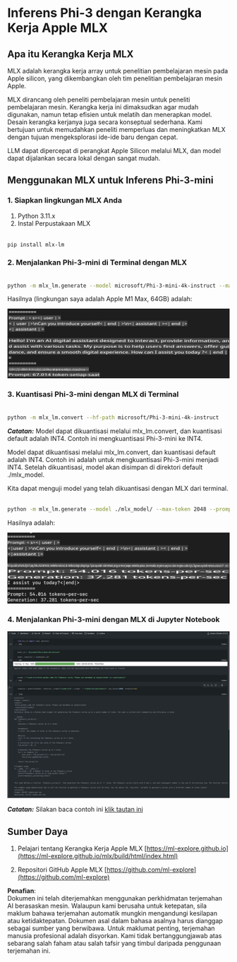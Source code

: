 # **Inferens Phi-3 dengan Kerangka Kerja Apple MLX**

## **Apa itu Kerangka Kerja MLX**

MLX adalah kerangka kerja array untuk penelitian pembelajaran mesin pada Apple silicon, yang dikembangkan oleh tim penelitian pembelajaran mesin Apple.

MLX dirancang oleh peneliti pembelajaran mesin untuk peneliti pembelajaran mesin. Kerangka kerja ini dimaksudkan agar mudah digunakan, namun tetap efisien untuk melatih dan menerapkan model. Desain kerangka kerjanya juga secara konseptual sederhana. Kami bertujuan untuk memudahkan peneliti memperluas dan meningkatkan MLX dengan tujuan mengeksplorasi ide-ide baru dengan cepat.

LLM dapat dipercepat di perangkat Apple Silicon melalui MLX, dan model dapat dijalankan secara lokal dengan sangat mudah.

## **Menggunakan MLX untuk Inferens Phi-3-mini**

### **1. Siapkan lingkungan MLX Anda**

1. Python 3.11.x  
2. Instal Perpustakaan MLX  

```bash

pip install mlx-lm

```

### **2. Menjalankan Phi-3-mini di Terminal dengan MLX**

```bash

python -m mlx_lm.generate --model microsoft/Phi-3-mini-4k-instruct --max-token 2048 --prompt  "<|user|>\nCan you introduce yourself<|end|>\n<|assistant|>"

```

Hasilnya (lingkungan saya adalah Apple M1 Max, 64GB) adalah:

![Terminal](../../../../../translated_images/01.0d0f100b646a4e4c4f1cd36c1a05727cd27f1e696ed642c06cf6e2c9bbf425a4.ms.png)

### **3. Kuantisasi Phi-3-mini dengan MLX di Terminal**

```bash

python -m mlx_lm.convert --hf-path microsoft/Phi-3-mini-4k-instruct

```

***Catatan:*** Model dapat dikuantisasi melalui mlx_lm.convert, dan kuantisasi default adalah INT4. Contoh ini mengkuantisasi Phi-3-mini ke INT4.

Model dapat dikuantisasi melalui mlx_lm.convert, dan kuantisasi default adalah INT4. Contoh ini adalah untuk mengkuantisasi Phi-3-mini menjadi INT4. Setelah dikuantisasi, model akan disimpan di direktori default ./mlx_model.

Kita dapat menguji model yang telah dikuantisasi dengan MLX dari terminal.

```bash

python -m mlx_lm.generate --model ./mlx_model/ --max-token 2048 --prompt  "<|user|>\nCan you introduce yourself<|end|>\n<|assistant|>"

```

Hasilnya adalah:

![INT4](../../../../../translated_images/02.04e0be1f18a90a58ad47e0c9d9084ac94d0f1a8c02fa707d04dd2dfc7e9117c6.ms.png)

### **4. Menjalankan Phi-3-mini dengan MLX di Jupyter Notebook**

![Notebook](../../../../../translated_images/03.0cf0092fe143357656bb5a7bc6427c41d8528d772d38a82d0b2693e2a3eeb16e.ms.png)

***Catatan:*** Silakan baca contoh ini [klik tautan ini](../../../../../code/03.Inference/MLX/MLX_DEMO.ipynb)

## **Sumber Daya**

1. Pelajari tentang Kerangka Kerja Apple MLX [https://ml-explore.github.io](https://ml-explore.github.io/mlx/build/html/index.html)

2. Repositori GitHub Apple MLX [https://github.com/ml-explore](https://github.com/ml-explore)

**Penafian**:  
Dokumen ini telah diterjemahkan menggunakan perkhidmatan terjemahan AI berasaskan mesin. Walaupun kami berusaha untuk ketepatan, sila maklum bahawa terjemahan automatik mungkin mengandungi kesilapan atau ketidaktepatan. Dokumen asal dalam bahasa asalnya harus dianggap sebagai sumber yang berwibawa. Untuk maklumat penting, terjemahan manusia profesional adalah disyorkan. Kami tidak bertanggungjawab atas sebarang salah faham atau salah tafsir yang timbul daripada penggunaan terjemahan ini.